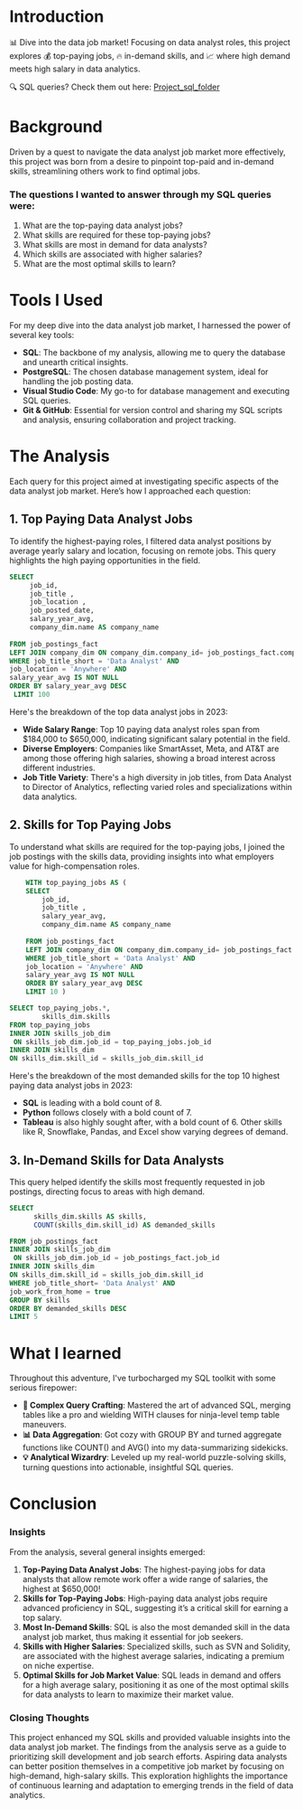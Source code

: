 # Introduction
📊 Dive into the data job market! Focusing on data analyst roles, this project explores 💰 top-paying jobs, 🔥 in-demand skills, and 📈 where high demand meets high salary in data analytics.

🔍 SQL queries? Check them out here: [Project_sql_folder](/project_sql/)
# Background
Driven by a quest to navigate the data analyst job market more effectively, this project was born from a desire to pinpoint top-paid and in-demand skills, streamlining others work to find optimal jobs.

### The questions I wanted to answer through my SQL queries were:
1. What are the top-paying data analyst jobs?
2. What skills are required for these top-paying jobs?
3. What skills are most in demand for data analysts?
4. Which skills are associated with higher salaries?
5. What are the most optimal skills to learn?
# Tools I Used
For my deep dive into the data analyst job market, I harnessed the power of several key tools:

- **SQL**: The backbone of my analysis, allowing me to query the database and unearth critical insights.
- **PostgreSQL**: The chosen database management system, ideal for handling the job posting data.
- **Visual Studio Code**: My go-to for database management and executing SQL queries.
- **Git & GitHub**: Essential for version control and sharing my SQL scripts and analysis, ensuring collaboration and project tracking.
# The Analysis
Each query for this project aimed at investigating specific aspects of the data analyst job market. Here’s how I approached each question:

## 1. Top Paying Data Analyst Jobs
To identify the highest-paying roles, I filtered data analyst positions by average yearly salary and location, focusing on remote jobs. This query highlights the high paying opportunities in the field.
```sql
SELECT 
     job_id,
     job_title ,
     job_location ,
     job_posted_date,
     salary_year_avg,
     company_dim.name AS company_name
     
FROM job_postings_fact
LEFT JOIN company_dim ON company_dim.company_id= job_postings_fact.company_id
WHERE job_title_short = 'Data Analyst' AND
job_location = 'Anywhere' AND
salary_year_avg IS NOT NULL
ORDER BY salary_year_avg DESC
 LIMIT 100
 ```

 Here's the breakdown of the top data analyst jobs in 2023:

- **Wide Salary Range**: Top 10 paying data analyst roles span from $184,000 to $650,000, indicating significant salary potential in the field.
- **Diverse Employers**: Companies like SmartAsset, Meta, and AT&T are among those offering high salaries, showing a broad interest across different industries.
- **Job Title Variety**: There's a high diversity in job titles, from Data Analyst to Director of Analytics, reflecting varied roles and specializations within data analytics.

## 2. Skills for Top Paying Jobs
To understand what skills are required for the top-paying jobs, I joined the job postings with the skills data, providing insights into what employers value for high-compensation roles.

```sql
    WITH top_paying_jobs AS (
    SELECT 
        job_id,
        job_title ,
        salary_year_avg,
        company_dim.name AS company_name
        
    FROM job_postings_fact
    LEFT JOIN company_dim ON company_dim.company_id= job_postings_fact.company_id
    WHERE job_title_short = 'Data Analyst' AND
    job_location = 'Anywhere' AND
    salary_year_avg IS NOT NULL
    ORDER BY salary_year_avg DESC
    LIMIT 10 )

SELECT top_paying_jobs.*,
        skills_dim.skills
FROM top_paying_jobs
INNER JOIN skills_job_dim
 ON skills_job_dim.job_id = top_paying_jobs.job_id
INNER JOIN skills_dim
ON skills_dim.skill_id = skills_job_dim.skill_id
```
Here's the breakdown of the most demanded skills for the top 10 highest paying data analyst jobs in 2023:

- **SQL** is leading with a bold count of 8.
- **Python** follows closely with a bold count of 7.
- **Tableau** is also highly sought after, with a bold count of 6. Other skills like R, Snowflake, Pandas, and Excel show varying degrees of demand.

## 3. In-Demand Skills for Data Analysts
This query helped identify the skills most frequently requested in job postings, directing focus to areas with high demand.
```sql
SELECT
      skills_dim.skills AS skills,
      COUNT(skills_dim.skill_id) AS demanded_skills

FROM job_postings_fact
INNER JOIN skills_job_dim
 ON skills_job_dim.job_id = job_postings_fact.job_id
INNER JOIN skills_dim
ON skills_dim.skill_id = skills_job_dim.skill_id
WHERE job_title_short= 'Data Analyst' AND
job_work_from_home = true
GROUP BY skills
ORDER BY demanded_skills DESC
LIMIT 5
```
# What I learned
Throughout this adventure, I've turbocharged my SQL toolkit with some serious firepower:

- **🧩 Complex Query Crafting**: Mastered the art of advanced SQL, merging tables like a pro and wielding WITH clauses for ninja-level temp table maneuvers.
- **📊 Data Aggregation**: Got cozy with GROUP BY and turned aggregate functions like COUNT() and AVG() into my data-summarizing sidekicks.
- **💡 Analytical Wizardry**: Leveled up my real-world puzzle-solving skills, turning questions into actionable, insightful SQL queries.

# Conclusion
### Insights
From the analysis, several general insights emerged:

1. **Top-Paying Data Analyst Jobs**: The highest-paying jobs for data analysts that allow remote work offer a wide range of salaries, the highest at $650,000!
2. **Skills for Top-Paying Jobs**: High-paying data analyst jobs require advanced proficiency in SQL, suggesting it’s a critical skill for earning a top salary.
3. **Most In-Demand Skills**: SQL is also the most demanded skill in the data analyst job market, thus making it essential for job seekers.
4. **Skills with Higher Salaries**: Specialized skills, such as SVN and Solidity, are associated with the highest average salaries, indicating a premium on niche expertise.
5. **Optimal Skills for Job Market Value**: SQL leads in demand and offers for a high average salary, positioning it as one of the most optimal skills for data analysts to learn to maximize their market value.
### Closing Thoughts
This project enhanced my SQL skills and provided valuable insights into the data analyst job market. The findings from the analysis serve as a guide to prioritizing skill development and job search efforts. Aspiring data analysts can better position themselves in a competitive job market by focusing on high-demand, high-salary skills. This exploration highlights the importance of continuous learning and adaptation to emerging trends in the field of data analytics.
